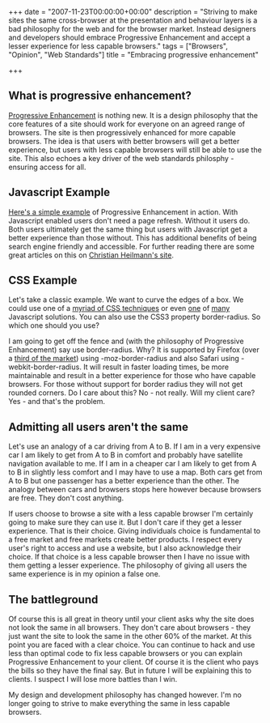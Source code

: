 +++
date = "2007-11-23T00:00:00+00:00"
description = "Striving to make sites the same cross-browser at the presentation and behaviour layers is a bad philosophy for the web and for the browser market. Instead designers and developers should embrace Progressive Enhancement and accept a lesser experience for less capable browsers."
tags = ["Browsers", "Opinion", "Web Standards"]
title = "Embracing progressive enhancement"

+++

## What is progressive enhancement?

[Progressive Enhancement][1] is nothing new. It is a design philosophy that the core features of a site should work for everyone on an agreed range of browsers. The site is then progressively enhanced for more capable browsers. The idea is that users with better browsers will get a better experience, but users with less capable browsers will still be able to use the site. This also echoes a key driver of the web standards philosphy - ensuring access for all.

## Javascript Example

[Here's a simple example][2] of Progressive Enhancement in action. With Javascript enabled users don't need a page refresh. Without it users do. Both users ultimately get the same thing but users with Javascript get a better experience than those without. This has additional benefits of being search engine friendly and accessible. For further reading there are some great articles on this on [Christian Heilmann's site][3]. 

## CSS Example

Let's take a classic example. We want to curve the edges of a box. We could use one of a [myriad of CSS techniques][4] or even [one][5] of [many][6] Javascript solutions. You can also use the CSS3 property border-radius. So which one should you use?

I am going to get off the fence and (with the philosophy of Progressive Enhancement) say use border-radius. Why? It is supported by Firefox (over a [third of the market][7]) using -moz-border-radius and also Safari using -webkit-border-radius. It will result in faster loading times, be more maintainable and result in a better experience for those who have capable browsers. For those without support for border radius they will not get rounded corners. Do I care about this? No - not really. Will my client care? Yes - and that's the problem. 

## Admitting all users aren't the same

Let's use an analogy of a car driving from A to B. If I am in a very expensive car I am likely to get from A to B in comfort and probably have satellite navigation available to me. If I am in a cheaper car I am likely to get from A to B in slightly less comfort and I may have to use a map. Both cars get from A to B but one passenger has a better experience than the other. The analogy between cars and browsers stops here however because browsers are free. They don't cost anything. 

If users choose to browse a site with a less capable browser I'm certainly going to make sure they can use it. But I don't care if they get a lesser experience. That is their choice. Giving individuals choice is fundamental to a free market and free markets create better products. I respect every user's right to access and use a website, but I also acknowledge their choice. If that choice is a less capable browser then I have no issue with them getting a lesser experience. The philosophy of giving all users the same experience is in my opinion a false one.

## The battleground

Of course this is all great in theory until your client asks why the site does not look the same in all browsers. They don't care about browsers - they just want the site to look the same in the other 60% of the market. At this point you are faced with a clear choice. You can continue to hack and use less than optimal code to fix less capable browsers or you can explain Progressive Enhancement to your client. Of course it is the client who pays the bills so they have the final say. But in future I will be explaining this to clients. I suspect I will lose more battles than I win.

My design and development philosophy has changed however. I'm no longer going to strive to make everything the same in less capable browsers.

 [1]: http://en.wikipedia.org/wiki/Progressive_enhancement
 [2]: /examples/altering-content/
 [3]: http://www.onlinetools.org/articles/unobtrusivejavascript/
 [4]: http://www.smileycat.com/miaow/archives/000044.php
 [5]: http://www.curvycorners.net/
 [6]: http://www.html.it/articoli/niftycube/index.html
 [7]: http://www.w3schools.com/browsers/browsers_stats.asp
